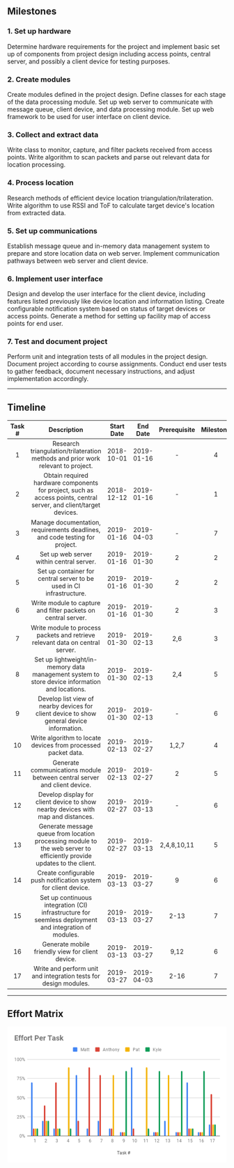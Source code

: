 ## Milestones
### 1. Set up hardware
Determine hardware requirements for the project and implement basic set up of components from project design including access points, central server, and possibly a client device for testing purposes.

### 2. Create modules
Create modules defined in the project design. Define classes for each stage of the data processing module. Set up web server to communicate with message queue, client device, and data processing module. Set up web framework to be used for user interface on client device.

### 3. Collect and extract data
Write class to monitor, capture, and filter packets received from access points. Write algorithm to scan packets and parse out relevant data for location processing.

### 4. Process location
Research methods of efficient device location triangulation/trilateration. Write algorithm to use RSSI and ToF to calculate target device's location from extracted data.

### 5. Set up communications
Establish message queue and in-memory data management system to prepare and store location data on web server. Implement communication pathways between web server and client device.

### 6. Implement user interface
Design and develop the user interface for the client device, including features listed previously like device location and information listing. Create configurable notification system based on status of target devices or access points. Generate a method for setting up facility map of access points for end user.

### 7. Test and document project
Perform unit and integration tests of all modules in the project design. Document project according to course assignments. Conduct end user tests to gather feedback, document necessary instructions, and adjust implementation accordingly.

----
## Timeline
| Task # |                                                       Description                                                      | Start Date |  End Date  | Prerequisite | Milestone |
|:------:|:----------------------------------------------------------------------------------------------------------------------:|:----------:|:----------:|:------------:|:---------:|
|    1   |                    Research triangulation/trilateration methods and prior work relevant to project.                    | 2018-10-01 | 2019-01-16 |       -      |     4     |
|    2   |   Obtain required hardware components for project, such as access points, central server, and client/target devices.   | 2018-12-12 | 2019-01-16 |       -      |     1     |
|    3   |                       Manage documentation, requirements deadlines, and code testing for project.                      | 2019-01-16 | 2019-04-03 |       -      |     7     |
|    4   |                                        Set up web server within central server.                                        | 2019-01-16 | 2019-01-30 |       2      |     2     |
|    5   |                          Set up container for central server to be used in CI infrastructure.                          | 2019-01-16 | 2019-01-30 |       2      |     2     |
|    6   |                              Write module to capture and filter packets on central server.                             | 2019-01-16 | 2019-01-30 |       2      |     3     |
|    7   |                      Write module to process packets and retrieve relevant data on central server.                     | 2019-01-30 | 2019-02-13 |      2,6     |     3     |
|    8   |             Set up lightweight/in-memory data management system to store device information and locations.             | 2019-01-30 | 2019-02-13 |      2,4     |     5     |
|    9   |                Develop list view of nearby devices for client device to show general device information.               | 2019-01-30 | 2019-02-13 |       -      |     6     |
|   10   |                              Write algorithm to locate devices from processed packet data.                             | 2019-02-13 | 2019-02-27 |     1,2,7    |     4     |
|   11   |                        Generate communications module between central server and client device.                        | 2019-02-13 | 2019-02-27 |       2      |     5     |
|   12   |                    Develop display for client device to show nearby devices with map and distances.                    | 2019-02-27 | 2019-03-13 |       -      |     6     |
|   13   | Generate message queue from location processing module to the web server to efficiently provide updates to the client. | 2019-02-27 | 2019-03-13 |  2,4,8,10,11 |     5     |
|   14   |                             Create configurable push notification system for client device.                            | 2019-03-13 | 2019-03-27 |       9      |     6     |
|   15   |          Set up continuous integration (CI) infrastructure for seemless deployment and integration of modules.         | 2019-03-13 | 2019-03-27 |     2-13     |     7     |
|   16   |                                    Generate mobile friendly view for client device.                                    | 2019-03-13 | 2019-03-27 |     9,12     |     6     |
|   17   |                            Write and perform unit and integration tests for design modules.                            | 2019-03-27 | 2019-04-03 |     2-16     |     7     |

----
## Effort Matrix
![](effort-matrix.png)
